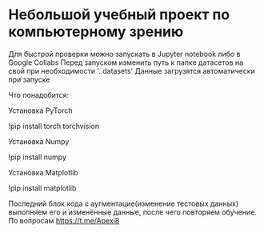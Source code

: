 # Небольшой учебный проект по компьютерному зрению
Для быстрой проверки можно запускать в Jupyter notebook либо в Google Collabs
Перед запуском изменить путь к папке датасетов на свой при необходимости '..datasets' 
Данные загрузятся автоматически при запуске

Что понадобится:

 Установка PyTorch
 
!pip install torch torchvision

 Установка Numpy

!pip install numpy
 
 Установка Matplotlib

!pip install matplotlib

Последний блок кода с аугментацие(изменение тестовых данных) выполняем его и изменённые данные, после чего повторяем обучение.
По вопросам https://t.me/Apexi8
